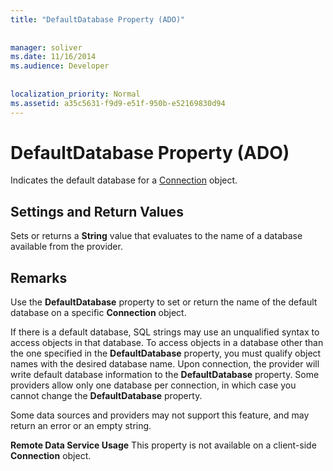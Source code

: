 ```yaml
---
title: "DefaultDatabase Property (ADO)"
  
  
manager: soliver
ms.date: 11/16/2014
ms.audience: Developer
 
  
localization_priority: Normal
ms.assetid: a35c5631-f9d9-e51f-950b-e52169830d94
---
```


# DefaultDatabase Property (ADO)

Indicates the default database for a [Connection](connection-object-ado.md) object. 
  
## Settings and Return Values

Sets or returns a **String** value that evaluates to the name of a database available from the provider. 
  
## Remarks

Use the **DefaultDatabase** property to set or return the name of the default database on a specific **Connection** object. 
  
If there is a default database, SQL strings may use an unqualified syntax to access objects in that database. To access objects in a database other than the one specified in the **DefaultDatabase** property, you must qualify object names with the desired database name. Upon connection, the provider will write default database information to the **DefaultDatabase** property. Some providers allow only one database per connection, in which case you cannot change the **DefaultDatabase** property. 
  
Some data sources and providers may not support this feature, and may return an error or an empty string.
  
 **Remote Data Service Usage** This property is not available on a client-side **Connection** object. 
  

